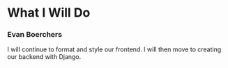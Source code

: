 # What I Will Do
### Evan Boerchers
I will continue to format and style our frontend. I will then move to creating our backend with Django.
